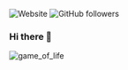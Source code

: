 ![Website](https://img.shields.io/website?url=https%3A%2F%2Fcalvang.github.io)
![GitHub followers](https://img.shields.io/github/followers/calvang?style=social)


### Hi there 👋

![game_of_life](https://upload.wikimedia.org/wikipedia/commons/0/07/Game_of_life_pulsar.gif)

<!--
**calvang/calvang** is a ✨ _special_ ✨ repository because its `README.md` (this file) appears on your GitHub profile.

Here are some ideas to get you started:

- 🔭 I’m currently working on ...
- 🌱 I’m currently learning ...
- 👯 I’m looking to collaborate on ...
- 🤔 I’m looking for help with ...
- 💬 Ask me about ...
- 📫 How to reach me: ...
- 😄 Pronouns: ...
- ⚡ Fun fact: ...
-->
